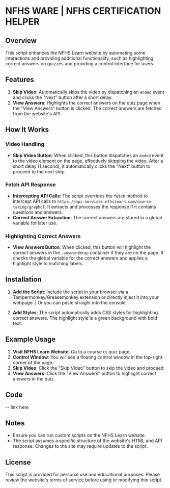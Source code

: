 # NFHS WARE | NFHS CERTIFICATION HELPER

## Overview

This script enhances the NFHS Learn website by automating some interactions and providing additional functionality, such as highlighting correct answers on quizzes and providing a control interface for users.

## Features

1. **Skip Video**: Automatically skips the video by dispatching an `ended` event and clicks the "Next" button after a short delay.
2. **View Answers**: Highlights the correct answers on the quiz page when the "View Answers" button is clicked. The correct answers are fetched from the website's API.

## How It Works

### Video Handling

- **Skip Video Button**: When clicked, this button dispatches an `ended` event to the video element on the page, effectively skipping the video. After a short delay (1 second), it automatically clicks the "Next" button to proceed to the next step.

### Fetch API Response

- **Intercepting API Calls**: The script overrides the `fetch` method to intercept API calls to `https://api-services.nfhslearn.com/course-taking/graphql`. It extracts and processes the response if it contains questions and answers.
- **Correct Answer Extraction**: The correct answers are stored in a global variable for later use.

### Highlighting Correct Answers

- **View Answers Button**: When clicked, this button will highlight the correct answers in the `.answersWrap` container if they are on the page. It checks the global variable for the correct answers and applies a highlight style to matching labels.

## Installation

1. **Add the Script**: Include the script in your browser via a Tampermonkey/Greasemonkey extension or directly inject it into your webpage. | Or you can paste straight into the console.

2. **Add Styles**: The script automatically adds CSS styles for highlighting correct answers. The highlight style is a green background with bold text.

## Example Usage

1. **Visit NFHS Learn Website**: Go to a course or quiz page.
2. **Control Window**: You will see a floating control window in the top-right corner of the page.
3. **Skip Video**: Click the "Skip Video" button to skip the video and proceed.
4. **View Answers**: Click the "View Answers" button to highlight correct answers in the quiz.

## Code

-- link here

## Notes

- Ensure you can run custom scripts on the NFHS Learn website.
- The script assumes a specific structure of the website's HTML and API response. Changes to the site may require updates to the script.

## License

This script is provided for personal use and educational purposes. Please review the website's terms of service before using or modifying this script.
